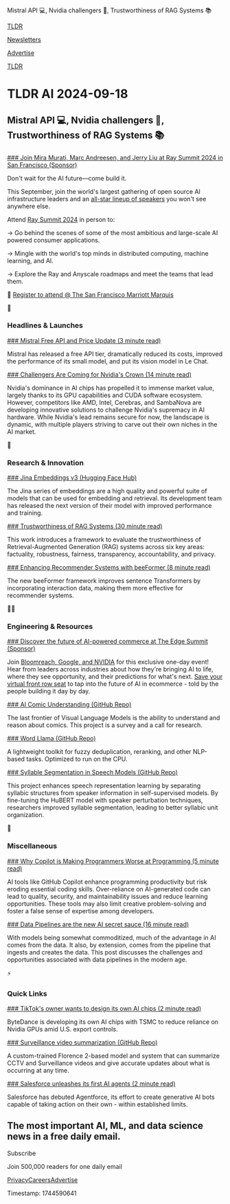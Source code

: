 Mistral API 💻, Nvidia challengers 👊, Trustworthiness of RAG Systems 📚

[TLDR](/)

[Newsletters](/newsletters)

[Advertise](https://advertise.tldr.tech/)

[TLDR](/)

# TLDR AI 2024-09-18

## Mistral API 💻, Nvidia challengers 👊, Trustworthiness of RAG Systems 📚

### 

[### Join Mira Murati, Marc Andreesen, and Jerry Liu at Ray Summit 2024 in San Francisco (Sponsor)](https://raysummit.anyscale.com/flow/anyscale/raysummit2024/landing/page/eventsite?utm_source=newsletter&amp;utm_medium=tldr&amp;utm_campaign=august3)

Don't wait for the AI future—come build it.

This September, join the world's largest gathering of open source AI infrastructure leaders and an [all-star lineup of speakers](https://raysummit.anyscale.com/flow/anyscale/raysummit2024/landing/page/eventsite?utm_source=newsletter&utm_medium=tldr&utm_campaign=august3) you won't see anywhere else.

Attend [Ray Summit 2024](https://raysummit.anyscale.com/flow/anyscale/raysummit2024/landing/page/eventsite?utm_source=newsletter&utm_medium=tldr&utm_campaign=september18) in person to:

→ Go behind the scenes of some of the most ambitious and large-scale AI powered consumer applications.

→ Mingle with the world's top minds in distributed computing, machine learning, and AI.

→ Explore the Ray and Anyscale roadmaps and meet the teams that lead them.

🌉 [Register to attend @ The San Francisco Marriott Marquis](https://raysummit.anyscale.com/flow/anyscale/raysummit2024/landing/page/eventsite?utm_source=newsletter&utm_medium=tldr&utm_campaign=august3)

🚀

### Headlines & Launches

[### Mistral Free API and Price Update (3 minute read)](https://mistral.ai/news/september-24-release/?utm_source=tldrai)

Mistral has released a free API tier, dramatically reduced its costs, improved the performance of its small model, and put its vision model in Le Chat.

[### Challengers Are Coming for Nvidia's Crown (14 minute read)](https://spectrum.ieee.org/nvidia-ai?utm_source=tldrai)

Nvidia's dominance in AI chips has propelled it to immense market value, largely thanks to its GPU capabilities and CUDA software ecosystem. However, competitors like AMD, Intel, Cerebras, and SambaNova are developing innovative solutions to challenge Nvidia's supremacy in AI hardware. While Nvidia's lead remains secure for now, the landscape is dynamic, with multiple players striving to carve out their own niches in the AI market.

🧠

### Research & Innovation

[### Jina Embeddings v3 (Hugging Face Hub)](https://huggingface.co/jinaai/jina-embeddings-v3?utm_source=tldrai)

The Jina series of embeddings are a high quality and powerful suite of models that can be used for embedding and retrieval. Its development team has released the next version of their model with improved performance and training.

[### Trustworthiness of RAG Systems (30 minute read)](https://arxiv.org/abs/2409.10102v1?utm_source=tldrai)

This work introduces a framework to evaluate the trustworthiness of Retrieval-Augmented Generation (RAG) systems across six key areas: factuality, robustness, fairness, transparency, accountability, and privacy.

[### Enhancing Recommender Systems with beeFormer (8 minute read)](https://arxiv.org/abs/2409.10309v1?utm_source=tldrai)

The new beeFormer framework improves sentence Transformers by incorporating interaction data, making them more effective for recommender systems.

👨‍💻

### Engineering & Resources

[### Discover the future of AI-powered commerce at The Edge Summit (Sponsor)](https://theedgesummit.com/digital-sign-up?utm_campaign=2409-tofu-sponsored_content-tldr_syndication-content&amp;utm_medium=syndication&amp;utm_source=tldr&amp;utm_content=ai_secondary)

Join [Bloomreach, Google, and NVIDIA](https://theedgesummit.com/digital-sign-up?utm_campaign=2409-tofu-sponsored_content-tldr_syndication-content&utm_medium=syndication&utm_source=tldr&utm_content=ai_secondary) for this exclusive one-day event! Hear from leaders across industries about how they're bringing AI to life, where they see opportunity, and their predictions for what's next. [Save your virtual front row seat](https://theedgesummit.com/digital-sign-up?utm_campaign=2409-tofu-sponsored_content-tldr_syndication-content&utm_medium=syndication&utm_source=tldr&utm_content=ai_secondary) to tap into the future of AI in ecommerce - told by the people building it day by day.

[### AI Comic Understanding (GitHub Repo)](https://github.com/emanuelevivoli/awesome-comics-understanding?utm_source=tldrai)

The last frontier of Visual Language Models is the ability to understand and reason about comics. This project is a survey and a call for research.

[### Word Llama (GitHub Repo)](https://github.com/dleemiller/WordLlama?utm_source=tldrai)

A lightweight toolkit for fuzzy deduplication, reranking, and other NLP-based tasks. Optimized to run on the CPU.

[### Syllable Segmentation in Speech Models (GitHub Repo)](https://github.com/ryota-komatsu/speaker_disentangled_hubert?utm_source=tldrai)

This project enhances speech representation learning by separating syllabic structures from speaker information in self-supervised models. By fine-tuning the HuBERT model with speaker perturbation techniques, researchers improved syllable segmentation, leading to better syllabic unit organization.

🎁

### Miscellaneous

[### Why Copilot is Making Programmers Worse at Programming (5 minute read)](https://www.darrenhorrocks.co.uk/why-copilot-making-programmers-worse-at-programming/?utm_source=tldrai)

AI tools like GitHub Copilot enhance programming productivity but risk eroding essential coding skills. Over-reliance on AI-generated code can lead to quality, security, and maintainability issues and reduce learning opportunities. These tools may also limit creative problem-solving and foster a false sense of expertise among developers.

[### Data Pipelines are the new AI secret sauce (16 minute read)](https://www.heavybit.com/library/article/ai-infrastructure-top-challenges-data-inference?utm_source=tldrai)

With models being somewhat commoditized, much of the advantage in AI comes from the data. It also, by extension, comes from the pipeline that ingests and creates the data. This post discusses the challenges and opportunities associated with data pipelines in the modern age.

⚡️

### Quick Links

[### TikTok's owner wants to design its own AI chips (2 minute read)](https://qz.com/tiktok-owner-bytedance-reportedly-design-ai-chips-tsmc-1851649056?utm_source=tldrai)

ByteDance is developing its own AI chips with TSMC to reduce reliance on Nvidia GPUs amid U.S. export controls.

[### Surveillance video summarization (GitHub Repo)](https://github.com/Ravi-Teja-konda/Surveillance_Video_Summarizer?utm_source=tldrai)

A custom-trained Florence 2-based model and system that can summarize CCTV and Surveillance videos and give accurate updates about what is occurring at any time.

[### Salesforce unleashes its first AI agents (2 minute read)](https://www.axios.com/2024/09/12/salesforce-ai-agents-atlas-reasoning?utm_source=tldrai)

Salesforce has debuted Agentforce, its effort to create generative AI bots capable of taking action on their own - within established limits.

## The most important AI, ML, and data science news in a free daily email.

Subscribe

Join 500,000 readers for one daily email

[Privacy](/privacy)[Careers](https://jobs.ashbyhq.com/tldr.tech)[Advertise](/ai/advertise)

Timestamp: 1744590641